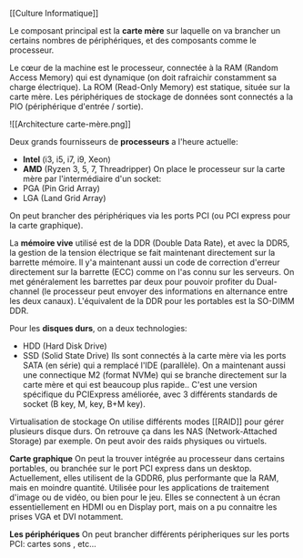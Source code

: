 [[Culture Informatique]]

Le composant principal est la **carte mère** sur laquelle on va brancher un certains nombres de périphériques, et des composants comme le processeur.

Le cœur de la machine est le processeur, connectée à la RAM (Random Access Memory) qui est dynamique (on doit rafraichir constamment sa charge électrique).
La ROM (Read-Only Memory) est statique, située sur la carte mère.
Les périphériques de stockage de données sont connectés a la PIO (périphérique d'entrée / sortie).

![[Architecture carte-mère.png]]

Deux grands fournisseurs de **processeurs** a l'heure actuelle:
- **Intel** (i3, i5, i7, i9, Xeon)
- **AMD**  (Ryzen 3, 5, 7, Threadripper)
On place le processeur sur la carte mère par l'intermédiaire d'un socket:
- PGA (Pin Grid Array)
- LGA (Land Grid Array)

On peut brancher des périphériques via les ports PCI (ou PCI express pour la carte graphique).

La **mémoire vive** utilisé est de la DDR (Double Data Rate), et avec la DDR5, la gestion de la tension électrique se fait maintenant directement sur la barrette mémoire.
Il y'a maintenant aussi un code de correction d'erreur directement sur la barrette (ECC) comme on l'as connu sur les serveurs.
On met généralement les barrettes par deux pour pouvoir profiter du Dual-channel (le processeur peut envoyer des informations en alternance entre les deux canaux).
L'équivalent de la DDR pour les portables est la SO-DIMM DDR.

Pour les **disques durs**, on a deux technologies:
- HDD (Hard Disk Drive)
- SSD (Solid State Drive)
Ils sont connectés à la carte mère via les ports SATA (en série) qui a remplacé l'IDE (parallèle).
On a maintenant aussi une connectique M2 (format NVMe) qui se branche directement sur la carte mère et qui est beaucoup plus rapide.. C'est une version spécifique du PCIExpress améliorée, avec 3 différents standards de socket (B key, M, key, B+M key).

Virtualisation de stockage
On utilise différents modes [[RAID]] pour gérer plusieurs disque durs. On retrouve ça dans les NAS (Network-Attached Storage) par exemple. On peut avoir des raids physiques ou virtuels.


**Carte graphique**
On peut la trouver intégrée au processeur dans certains portables, ou branchée sur le port PCI express dans un desktop. Actuellement, elles utilisent de la GDDR6, plus performante que la RAM, mais en moindre quantité.
Utilisée pour les applications de traitement d'image ou de vidéo, ou bien pour le jeu. Elles se connectent à un écran essentiellement en HDMI ou en Display port, mais on a pu connaitre les prises VGA et DVI notamment.


**Les périphériques**
On peut brancher différents péripheriques sur les ports PCI: cartes sons , etc...






